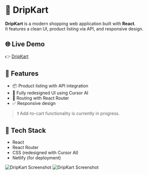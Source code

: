 # 🛒 DripKart

**DripKart** is a modern shopping web application built with **React**.  
It features a clean UI, product listing via API, and responsive design.



## 🌐 Live Demo

👉 [DripKart](https://dripkarts.netlify.app/)


## 🚀 Features

- 📦 Product listing with API integration
- 🎨 Fully redesigned UI using Cursor AI
- 🧭 Routing with React Router
- ✅ Responsive design

> ❗ Add-to-cart functionality is currently in progress.

## 🔧 Tech Stack

- React
- React Router
- CSS (redesigned with Cursor AI)
- Netlify (for deployment)


![DripKart Screenshot](/screenshot.png)
![DripKart Screenshot](/screenshot2.png)
